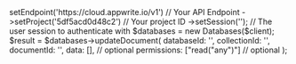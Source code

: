 <?php

use Appwrite\Client;
use Appwrite\Services\Databases;

$client = (new Client())
    ->setEndpoint('https://cloud.appwrite.io/v1') // Your API Endpoint
    ->setProject('5df5acd0d48c2') // Your project ID
    ->setSession(''); // The user session to authenticate with

$databases = new Databases($client);

$result = $databases->updateDocument(
    databaseId: '<DATABASE_ID>',
    collectionId: '<COLLECTION_ID>',
    documentId: '<DOCUMENT_ID>',
    data: [], // optional
    permissions: ["read("any")"] // optional
);
